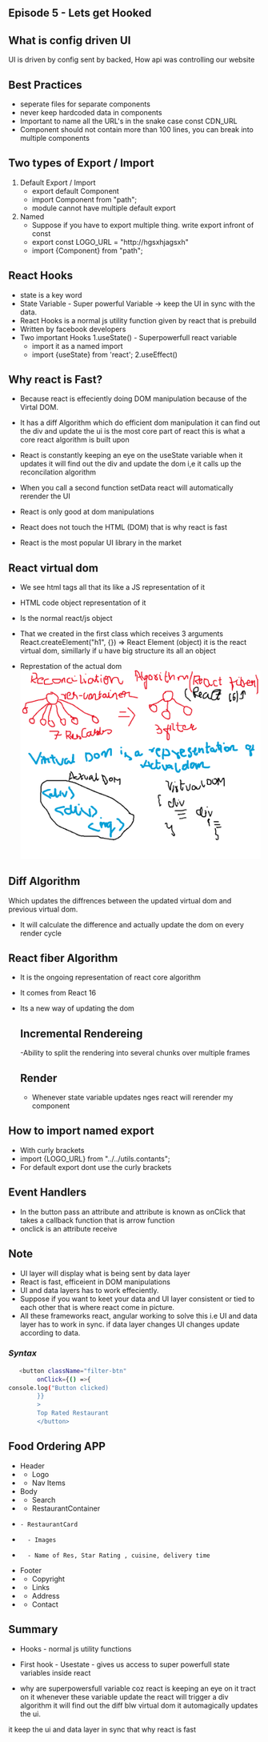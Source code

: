 ## Episode 5 - Lets get Hooked

## What is config driven UI
UI is driven by config sent by backed, How api was controlling our website

## Best Practices
- seperate files for separate components
- never keep hardcoded data in components
- Important to name all the URL's in the snake case
  const CDN_URL
- Component should not contain more than 100 lines, you can break into multiple components

## Two types of Export / Import
1. Default Export / Import
   - export default Component
   - import Component from "path"; 
   - module cannot have multiple default export
2. Named  
   - Suppose if you have to export multiple thing.
   write export infront of const
   - export const LOGO_URL = "http://hgsxhjagsxh"
   - import {Component} from "path";

## React Hooks
- state is a key word
- State Variable - Super powerful Variable -> keep the UI in sync with the data.
- React Hooks is a normal js utility function given by react that is prebuild
- Written by facebook developers
- Two important Hooks
  1.useState() - Superpowerfull react variable
    - import it as a named import
    - import {useState} from 'react';
  2.useEffect()

## Why react is Fast?
- Because react is effeciently doing DOM manipulation because of the Virtal DOM.
- It has a diff Algorithm which do efficient dom manipulation
it can find out the div and update the ui is the most core part of react this is what a core react algorithm is built upon 

- React is constantly keeping an eye on the useState variable when it updates it will find out the div and update the dom i,e it calls up the reconcilation algorithm

- When you call a second function setData react will automatically rerender the UI

- React is only good at dom manipulations
-  React does not touch the HTML (DOM) that is why react is fast
- React is the most popular UI library in the market

## React virtual dom 

- We see html tags all that its like a JS representation of it
- HTML code object representation of it

- Is the normal react/js object
- That we created in the first class which receives 3 arguments
 React.createElement("h1", {}) => React Element (object) it is the react virtual dom, simillarly if u have big structure its all an object <Body />
- Represtation of the actual dom
  ![](./src//images/react-fiber.png) 

## Diff Algorithm
Which updates the diffrences between the updated virtual dom and previous virtual dom.
- It will calculate the difference and actually update the dom on every render cycle

## React fiber Algorithm
- It is the ongoing representation of react core algorithm
- It comes from React 16
- Its a new way of updating the dom
  ## Incremental Rendereing
   -Ability to split the rendering into several chunks over multiple frames


  ## Render
  - Whenever state variable updates nges react will rerender my component

## How to import named export
- With curly brackets
- import {LOGO_URL} from "../../utils.contants";   
- For default export dont use the curly brackets

##  Event Handlers
- In the button pass an attribute and attribute is known as onClick that takes a callback function that is arrow function
- onclick is an attribute receive

## Note
- UI layer will display what is being sent by data layer
- React is fast, efficeient in DOM manipulations
- UI and data layers has to work effeciently.
- Suppose if you want to keet your data and UI layer consistent or tied to each other that is where react come in picture.
- All these frameworks react, angular working to solve this i.e UI and data layer has to work in sync. if data layer changes UI changes update according to data.

### _Syntax_
```sh
   <button className="filter-btn" 
        onClick={() =>{
console.log("Button clicked)
        }}
        >
        Top Rated Restaurant
        </button>
```

## Food Ordering APP
 * Header
 *  - Logo
 *  - Nav Items
 * Body
 *  - Search
 *  - RestaurantContainer
 *     - RestaurantCard
 *       - Images
 *       - Name of Res, Star Rating , cuisine, delivery time
 * Footer
 *  - Copyright
 *  - Links
 *  - Address
 *  - Contact





## Summary
- Hooks - normal js utility functions
- First hook - Usestate - gives us access to super powerfull state variables inside react

- why are superpowersfull variable coz react is keeping an eye on it tract on it whenever these variable update the react will trigger a div algorithm it will find out the diff blw virtual dom it automagically updates the ui.

it keep the ui and data layer in sync that why react is fast



